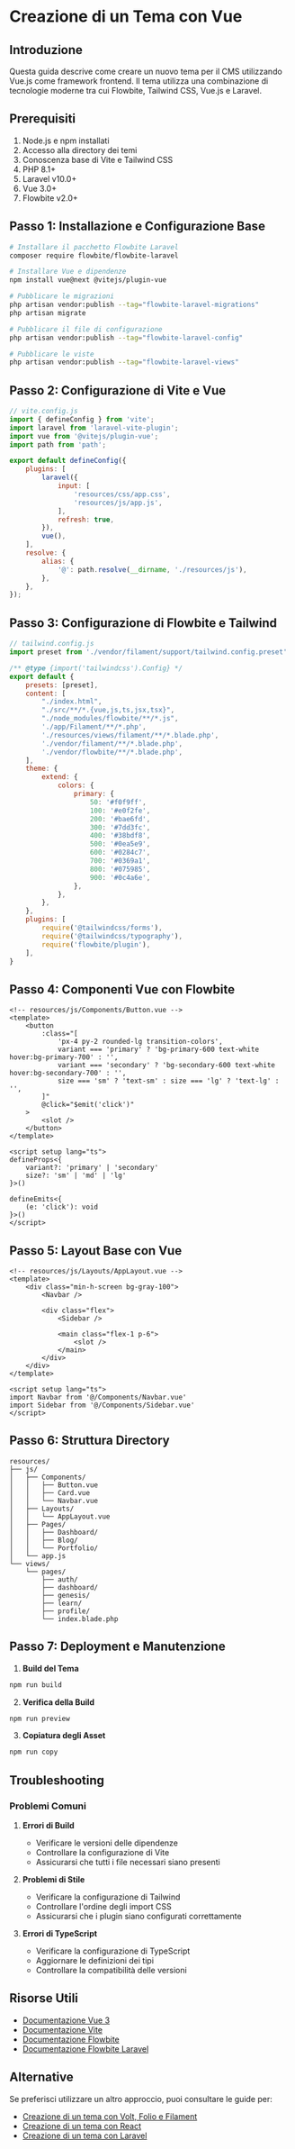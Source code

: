 # Creazione di un Tema con Vue

## Introduzione

Questa guida descrive come creare un nuovo tema per il CMS utilizzando Vue.js come framework frontend. Il tema utilizza una combinazione di tecnologie moderne tra cui Flowbite, Tailwind CSS, Vue.js e Laravel.

## Prerequisiti

1. Node.js e npm installati
2. Accesso alla directory dei temi
3. Conoscenza base di Vite e Tailwind CSS
4. PHP 8.1+
5. Laravel v10.0+
6. Vue 3.0+
7. Flowbite v2.0+

## Passo 1: Installazione e Configurazione Base

```bash
# Installare il pacchetto Flowbite Laravel
composer require flowbite/flowbite-laravel

# Installare Vue e dipendenze
npm install vue@next @vitejs/plugin-vue

# Pubblicare le migrazioni
php artisan vendor:publish --tag="flowbite-laravel-migrations"
php artisan migrate

# Pubblicare il file di configurazione
php artisan vendor:publish --tag="flowbite-laravel-config"

# Pubblicare le viste
php artisan vendor:publish --tag="flowbite-laravel-views"
```

## Passo 2: Configurazione di Vite e Vue

```javascript
// vite.config.js
import { defineConfig } from 'vite';
import laravel from 'laravel-vite-plugin';
import vue from '@vitejs/plugin-vue';
import path from 'path';

export default defineConfig({
    plugins: [
        laravel({
            input: [
                'resources/css/app.css',
                'resources/js/app.js',
            ],
            refresh: true,
        }),
        vue(),
    ],
    resolve: {
        alias: {
            '@': path.resolve(__dirname, './resources/js'),
        },
    },
});
```

## Passo 3: Configurazione di Flowbite e Tailwind

```javascript
// tailwind.config.js
import preset from './vendor/filament/support/tailwind.config.preset'

/** @type {import('tailwindcss').Config} */
export default {
    presets: [preset],
    content: [
        "./index.html",
        "./src/**/*.{vue,js,ts,jsx,tsx}",
        "./node_modules/flowbite/**/*.js",
        './app/Filament/**/*.php',
        './resources/views/filament/**/*.blade.php',
        './vendor/filament/**/*.blade.php',
        './vendor/flowbite/**/*.blade.php',
    ],
    theme: {
        extend: {
            colors: {
                primary: {
                    50: '#f0f9ff',
                    100: '#e0f2fe',
                    200: '#bae6fd',
                    300: '#7dd3fc',
                    400: '#38bdf8',
                    500: '#0ea5e9',
                    600: '#0284c7',
                    700: '#0369a1',
                    800: '#075985',
                    900: '#0c4a6e',
                },
            },
        },
    },
    plugins: [
        require('@tailwindcss/forms'),
        require('@tailwindcss/typography'),
        require('flowbite/plugin'),
    ],
}
```

## Passo 4: Componenti Vue con Flowbite

```vue
<!-- resources/js/Components/Button.vue -->
<template>
    <button
        :class="[
            'px-4 py-2 rounded-lg transition-colors',
            variant === 'primary' ? 'bg-primary-600 text-white hover:bg-primary-700' : '',
            variant === 'secondary' ? 'bg-secondary-600 text-white hover:bg-secondary-700' : '',
            size === 'sm' ? 'text-sm' : size === 'lg' ? 'text-lg' : '',
        ]"
        @click="$emit('click')"
    >
        <slot />
    </button>
</template>

<script setup lang="ts">
defineProps<{
    variant?: 'primary' | 'secondary'
    size?: 'sm' | 'md' | 'lg'
}>()

defineEmits<{
    (e: 'click'): void
}>()
</script>
```

## Passo 5: Layout Base con Vue

```vue
<!-- resources/js/Layouts/AppLayout.vue -->
<template>
    <div class="min-h-screen bg-gray-100">
        <Navbar />
        
        <div class="flex">
            <Sidebar />
            
            <main class="flex-1 p-6">
                <slot />
            </main>
        </div>
    </div>
</template>

<script setup lang="ts">
import Navbar from '@/Components/Navbar.vue'
import Sidebar from '@/Components/Sidebar.vue'
</script>
```

## Passo 6: Struttura Directory

```
resources/
├── js/
│   ├── Components/
│   │   ├── Button.vue
│   │   ├── Card.vue
│   │   └── Navbar.vue
│   ├── Layouts/
│   │   └── AppLayout.vue
│   ├── Pages/
│   │   ├── Dashboard/
│   │   ├── Blog/
│   │   └── Portfolio/
│   └── app.js
└── views/
    └── pages/
        ├── auth/
        ├── dashboard/
        ├── genesis/
        ├── learn/
        ├── profile/
        └── index.blade.php
```

## Passo 7: Deployment e Manutenzione

1. **Build del Tema**
```bash
npm run build
```

2. **Verifica della Build**
```bash
npm run preview
```

3. **Copiatura degli Asset**
```bash
npm run copy
```

## Troubleshooting

### Problemi Comuni

1. **Errori di Build**
   - Verificare le versioni delle dipendenze
   - Controllare la configurazione di Vite
   - Assicurarsi che tutti i file necessari siano presenti

2. **Problemi di Stile**
   - Verificare la configurazione di Tailwind
   - Controllare l'ordine degli import CSS
   - Assicurarsi che i plugin siano configurati correttamente

3. **Errori di TypeScript**
   - Verificare la configurazione di TypeScript
   - Aggiornare le definizioni dei tipi
   - Controllare la compatibilità delle versioni

## Risorse Utili

- [Documentazione Vue 3](https://vuejs.org/guide/introduction.html)
- [Documentazione Vite](https://vitejs.dev/guide/)
- [Documentazione Flowbite](https://flowbite.com/docs/getting-started/introduction/)
- [Documentazione Flowbite Laravel](https://github.com/themesberg/flowbite-laravel)

## Alternative

Se preferisci utilizzare un altro approccio, puoi consultare le guide per:
- [Creazione di un tema con Volt, Folio e Filament](create_theme_volt_folio_filament.md)
- [Creazione di un tema con React](create_theme_react.md)
- [Creazione di un tema con Laravel](create_theme.md)
